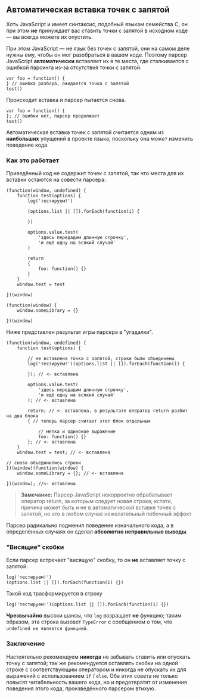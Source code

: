 ## Автоматическая вставка точек с запятой

Хоть JavaScript и имеет синтаксис, подобный языкам семейства C, он при этом **не** принуждает вас ставить точки с запятой в исходном коде — вы всегда можете их опустить.

При этом JavaScript — не язык без точек с запятой, они на самом деле нужны ему, чтобы он мог разобраться в вашем коде. Поэтому парсер JavaScript **автоматически** вставляет их в те места, где сталкивается с ошибкой парсинга из-за отсутствия точки с запятой.

    var foo = function() {
    } // ошибка разбора, ожидается точка с запятой
    test()

Происходит вставка и парсер пытается снова.

    var foo = function() {
    }; // ошибки нет, парсер продолжает
    test()

Автоматическая вставка точек с запятой считается одним из **наибольших** упущений в проекте языка, поскольку она *может* изменить поведение кода.

### Как это работает

Приведённый код не содержит точек с запятой, так что места для их вставки остаются на совести парсера:

    (function(window, undefined) {
        function test(options) {
            log('тестируем!')

            (options.list || []).forEach(function(i) {

            })

            options.value.test(
                'здесь передадим длинную строчку',
                'и ещё одну на всякий случай'
            )

            return
            {
                foo: function() {}
            }
        }
        window.test = test

    })(window)

    (function(window) {
        window.someLibrary = {}

    })(window)

Ниже представлен результат игры парсера в "угадалки".

    (function(window, undefined) {
        function test(options) {

            // не вставлена точка с запятой, строки были объединены
            log('тестируем!')(options.list || []).forEach(function(i) {

            }); // <- вставлена

            options.value.test(
                'здесь передадим длинную строчку',
                'и ещё одну на всякий случай'
            ); // <- вставлена

            return; // <- вставлена, в результате оператор return разбит на два блока
            { // теперь парсер считает этот блок отдельным

                // метка и одинокое выражение
                foo: function() {}
            }; // <- вставлена
        }
        window.test = test; // <- вставлена

    // снова объединились строки
    })(window)(function(window) {
        window.someLibrary = {}; // <- вставлена

    })(window); //<- вставлена

> **Замечание:** Парсер JavaScript некорректно обрабатывает оператор return, за которым следует новая строка; кстати, причина может быть и не в автоматической вставке точек с запятой, но это в любом случае нежелательный побочный эффект

Парсер радикально подменил поведение изначального кода, а в определённых случаях он сделал **абсолютно неправильные выводы**.

### "Висящие" скобки

Если парсер встречает "висящую" скобку, то он **не** вставляет точку с запятой.

    log('тестируем!')
    (options.list || []).forEach(function(i) {})

Такой код трасформируется в строку

    log('тестируем!')(options.list || []).forEach(function(i) {})

**Чрезвычайно** высоки шансы, что `log` возращает **не** функцию; таким образом, эта строка вызовет `TypeError` с сообщением о том, что `undefined не является функцией`.

### Заключение

Настоятельно рекомендуем **никогда** не забывать ставить или опускать точку с запятой; так же рекомендуется оставлять скобки на одной строке с соответствующим оператором и никогда не опускать их для выражений с использованием `if` / `else`. Оба этих совета не только повысят читабельность вашего кода, но и предотвратят от изменения поведения этого кода, произведённого парсером втихую.

